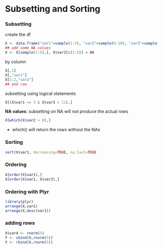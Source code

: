 # Subsetting and Sorting

### Subsetting
create the df
``` R
X <- data.frame("var1"=sample(1:5), "var2"=sample(6:10), "var3"=sample(11:15))
## add some NA values
X <- X[sample(1:5),], X$var2[c(1:5)] = NA
```
by column
```R
X[,1]
X[,"var1"]
X[1:2,"var2"]
## and row
```
subsetting using logical statements
``` R
X[(X$var1 <= 3 & X$var3 > 11),]
```
__NA values__: subsetting on NA will not produce the actual rows
```R
X[which(X$var2 > 8),]
```
  - which() will return the rows without the NAs

### Sorting

```R
sort(X$var1, decreasing=TRUE, na.last=TRUE
```
### Ordering

```R
X[order(X$var1),]
X[order(X$var1, X$var3),]
```
### Ordering with Plyr

```R
library(plyr)
arrange(X,var1)
arrange(X,desc(var1))
```

### adding rows

```R
X$var4 <- rnorm(5)
Y <- cbind(X,rnorm(5))
Y <- rbind(X,rnorm(5))
```
